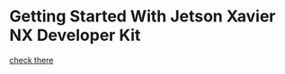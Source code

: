 # Getting Started With Jetson Xavier NX Developer Kit
[check there](https://developer.nvidia.com/embedded/learn/get-started-jetson-xavier-nx-devkit#intro)
